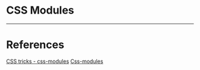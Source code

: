 # CSS Modules

---

# References

[CSS tricks - css-modules](https://css-tricks.com/css-modules-part-1-need/)
[Css-modules](https://glenmaddern.com/articles/css-modules)
